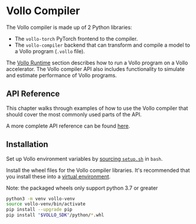 # Vollo Compiler

The Vollo compiler is made up of 2 Python libraries:

- The `vollo-torch` PyTorch frontend to the compiler.
- The `vollo-compiler` backend that can transform and compile a model to a
  Vollo program (`.vollo` file).

The [Vollo Runtime](vollo-runtime.md) section describes how to run a Vollo
program on a Vollo accelerator.
The Vollo compiler API also includes functionality to simulate and estimate
performance of Vollo programs.

## API Reference

This chapter walks through examples of how to use the Vollo compiler that
should cover the most commonly used parts of the API.
<!-- markdown-link-check-disable -->
A more complete API reference can be found [here](./api-reference).
<!-- markdown-link-check-enable -->

## Installation

Set up Vollo environment variables by [sourcing
`setup.sh`](accelerator-setup.md#environment-variable-setup) in `bash`.

Install the wheel files for the Vollo compiler libraries. It's recommended that
you install these into a [virtual
environment](https://docs.python.org/3/library/venv.html).

Note: the packaged wheels only support python 3.7 or greater

```sh
python3 -m venv vollo-venv
source vollo-venv/bin/activate
pip install --upgrade pip
pip install "$VOLLO_SDK"/python/*.whl
```
